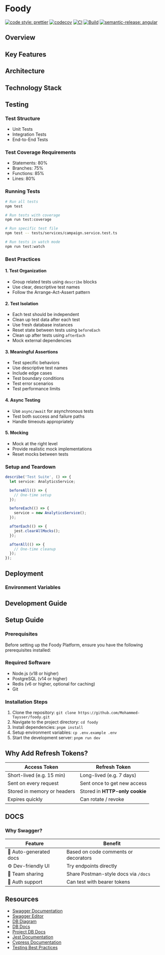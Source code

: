 # Foody

[prettier]: https://github.com/prettier/prettier

[![code style: prettier](https://img.shields.io/badge/code_style-prettier-ff69b4.svg?style=flat&logo=prettier)][prettier] [![codecov](https://codecov.io/gh/Mohammed-Taysser/foody/graph/badge.svg?token=H8K42DI9OZ)](https://codecov.io/gh/Mohammed-Taysser/foody) [![CI](https://github.com/Mohammed-Taysser/foody/actions/workflows/ci.yml/badge.svg)](https://github.com/Mohammed-Taysser/foody/actions/workflows/ci.yml) [![Build](https://github.com/Mohammed-Taysser/foody/actions/workflows/build.yml/badge.svg)](https://github.com/Mohammed-Taysser/foody/actions/workflows/build.yml) [![semantic-release: angular](https://img.shields.io/badge/semantic--release-angular-e10079?logo=semantic-release)](https://github.com/semantic-release/semantic-release)

## Overview

## Key Features

## Architecture

## Technology Stack

## Testing

### Test Structure

- Unit Tests
- Integration Tests
- End-to-End Tests

### Test Coverage Requirements

- Statements: 80%
- Branches: 75%
- Functions: 85%
- Lines: 80%

### Running Tests

```bash
# Run all tests
npm test

# Run tests with coverage
npm run test:coverage

# Run specific test file
npm test -- tests/services/campaign.service.test.ts

# Run tests in watch mode
npm run test:watch
```

### Best Practices

#### 1. Test Organization

- Group related tests using `describe` blocks
- Use clear, descriptive test names
- Follow the Arrange-Act-Assert pattern

#### 2. Test Isolation

- Each test should be independent
- Clean up test data after each test
- Use fresh database instances
- Reset state between tests using `beforeEach`
- Clean up after tests using `afterEach`
- Mock external dependencies

#### 3. Meaningful Assertions

- Test specific behaviors
- Use descriptive test names
- Include edge cases
- Test boundary conditions
- Test error scenarios
- Test performance limits

#### 4. Async Testing

- Use `async/await` for asynchronous tests
- Test both success and failure paths
- Handle timeouts appropriately

#### 5. Mocking

- Mock at the right level
- Provide realistic mock implementations
- Reset mocks between tests

### Setup and Teardown

```ts
describe('Test Suite', () => {
  let service: AnalyticsService;

  beforeAll(() => {
    // One-time setup
  });

  beforeEach(() => {
    service = new AnalyticsService();
  });

  afterEach(() => {
    jest.clearAllMocks();
  });

  afterAll(() => {
    // One-time cleanup
  });
});
```

## Deployment

### Environment Variables

## Development Guide

## Setup Guide

### Prerequisites

Before setting up the Foody Platform, ensure you have the following prerequisites installed:

### Required Software

- Node.js (v18 or higher)
- PostgreSQL (v14 or higher)
- Redis (v6 or higher, optional for caching)
- Git

### Installation Steps

1. Clone the repository: `git clone https://github.com/Mohammed-Taysser/foody.git`
2. Navigate to the project directory: `cd foody`
3. Install dependencies: `pnpm install`
4. Setup environment variables: `cp .env.example .env`
5. Start the development server: `pnpm run dev`

## Why Add Refresh Tokens?

| Access Token                | Refresh Token                  |
| --------------------------- | ------------------------------ |
| Short-lived (e.g. 15 min)   | Long-lived (e.g. 7 days)       |
| Sent on every request       | Sent once to get new access    |
| Stored in memory or headers | Stored in **HTTP-only cookie** |
| Expires quickly             | Can rotate / revoke            |

## DOCS

### Why Swagger?

| Feature                | Benefit                              |
| ---------------------- | ------------------------------------ |
| 📖 Auto-generated docs | Based on code comments or decorators |
| ⚙️ Dev-friendly UI     | Try endpoints directly               |
| 🤝 Team sharing        | Share Postman-style docs via `/docs` |
| 🔐 Auth support        | Can test with bearer tokens          |

## Resources

- [Swagger Documentation](https://swagger.io/docs/specification/v3_0/about/)
- [Swagger Editor](https://editor.swagger.io/)
- [DB Diagram](https://dbdiagram.io)
- [DB Docs](https://dbdocs.io/)
- [Project DB Docs](https://dbdocs.io/mohammed-taysser/Foody)
- [Jest Documentation](https://jestjs.io/docs/getting-started)
- [Cypress Documentation](https://docs.cypress.io)
- [Testing Best Practices](https://jestjs.io/docs/jest-object#jestspyonobject-methodname) 
